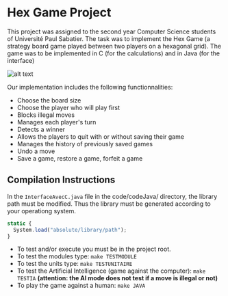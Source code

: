 Hex Game Project
================

This project was assigned to the second year Computer Science students of Université Paul Sabatier. The task was to implement the Hex Game (a strategy board game played between two players on a hexagonal grid). The game was to be implemented in C (for the calculations) and in Java (for the interface)

![alt text](https://upload.wikimedia.org/wikipedia/commons/3/38/Hex-board-11x11-%282%29.jpg "Red and Blue Hex Game")

Our implementation includes the following functionnalities:
* Choose the board size
* Choose the player who will play first
* Blocks illegal moves
* Manages each player's turn
* Detects a winner
* Allows the players to quit with or without saving their game
* Manages the history of previously saved games
* Undo a move
* Save a game, restore a game, forfeit a game

Compilation Instructions
------------------------
In the `InterfaceAvecC.java` file in the code/codeJava/ directory, the library path must be modified. Thus the library must be generated according to your operationg system.

```javascript
static {
  System.load("absolute/library/path");
}
```

* To test and/or execute you must be in the project root.
* To test the modules type: `make TESTMODULE`
* To test the units type: `make TESTUNITAIRE`
* To test the Artificial Intelligence (game against the computer): `make TESTIA`
__(attention: the AI mode does not test if a move is illegal or not)__
* To play the game against a human: `make JAVA`
